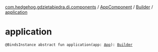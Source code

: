 [com.hedgehog.gdzietabiedra.di.components](../../index.md) / [AppComponent](../index.md) / [Builder](index.md) / [application](./application.md)

# application

`@BindsInstance abstract fun application(app: `[`App`](../../../com.hedgehog.gdzietabiedra/-app/index.md)`): `[`Builder`](index.md)